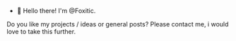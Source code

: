 - 👋 Hello there! I'm @Foxitic.

Do you like my projects / ideas or general posts? Please contact me, i would love to take this further.
